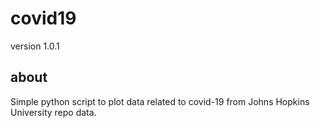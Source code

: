 # covid19

version 1.0.1

## about

Simple python script to plot data related to covid-19 from Johns Hopkins University repo data.
